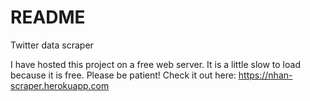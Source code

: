 # README

Twitter data scraper

I have hosted this project on a free web server.
It is a little slow to load because it is free. Please be patient!
Check it out here: https://nhan-scraper.herokuapp.com
